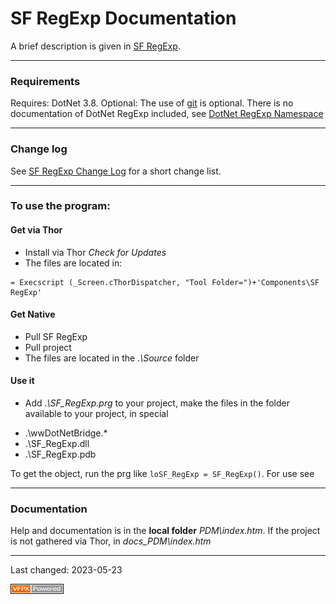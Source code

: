 # SF RegExp Documentation

A brief description is given in [SF RegExp](../README.md).

---
### Requirements
Requires: DotNet 3.8.
Optional: The use of [git](https://git-scm.com/) is optional.
There is no documentation of DotNet RegExp included, see
<a href="https://learn.microsoft.com/en-us/dotnet/api/system.text.regularexpressions?view=net-7.0&viewFallbackFrom=net-3.8" target="_blank">DotNet RegExp Namespace</a>

---
### Change log
See [SF RegExp Change Log](./changelog.md) for a short change list.

---
### To use the program:
#### Get via Thor 
* Install via Thor *Check for Updates*
* The files are located in:
```
= Execscript (_Screen.cThorDispatcher, "Tool Folder=")+'Components\SF RegExp'
```

#### Get Native
* Pull SF RegExp
* Pull project
* The files are located in the *.\Source* folder

#### Use it
* Add *.\SF_RegExp.prg* to your project, make the files in the folder available to your project, in special
- .\wwDotNetBridge.\*
- .\SF_RegExp.dll
- .\SF_RegExp.pdb   

To get the object, run the prg like `loSF_RegExp = SF_RegExp()`. For use see

---
###  Documentation
Help and documentation is in the **local folder** *PDM\index.htm*.
If the project is not gathered via Thor, in *docs\_PDM\index.htm*

----
Last changed: 2023-05-23

![](./images/vfpxpoweredby_alternative.gif "powered by VFPX")